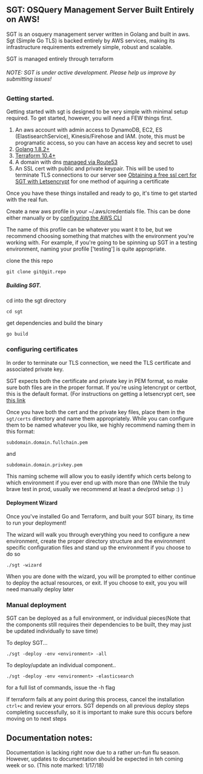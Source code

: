 ## SGT: OSQuery Management Server Built Entirely on AWS!

SGT is an osquery management server written in Golang and built in aws.  Sgt (Simple Go TLS)
is backed entirely by AWS services, making its infrastructure requirements extremely
simple, robust and scalable.

SGT is managed entirely through terraform

###### NOTE: SGT is under active development.  Please help us improve by submitting issues!

### Getting started.

Getting started with sgt is designed to be very simple with minimal setup required.  To get started, however, you will need a FEW things first.

1. An aws account with admin access to DynamoDB, EC2, ES (ElastisearchService), Kinesis/Firehose and IAM. (note, this must be
programatic access, so you can have an access key and secret to use)
2. [Golang 1.8.2+](https://golang.org/doc/install)
3. [Terraform 10.4+](https://www.terraform.io/intro/getting-started/install.html)
4. A domain with dns [managed via Route53](http://docs.aws.amazon.com/Route53/latest/DeveloperGuide/MigratingDNS.html)
5. An SSL cert with public and private keypair.  This will be used to terminate TLS connections to our server
see [Obtaining a free ssl cert for SGT with Letsencrypt](docs/letsencrypt_cert_instructions.md) for one method of aquiring a certificate


Once you have these things installed and ready to go, it's time to get started with the real fun.

Create a new aws profile in your ~/.aws/credentials file.  This can be done either manually or by [configuring the AWS CLI](http://docs.aws.amazon.com/cli/latest/userguide/cli-config-files.html)

The name of this profile can be whatever you want it to be, but we recommend choosing something that matches with
the environment you're working with.  For example, if you're going to be spinning up SGT in a testing environment, naming your profile ['testing'] is
quite appropriate.

clone the this repo
```commandline
git clone git@git.repo
```

##### Building SGT.
cd into the sgt directory

```commandline
cd sgt
```

get dependencies and build the binary

```commandline
go build
```

### configuring certificates

In order to terminate our TLS connection, we need the TLS certificate and associated private key.

SGT expects both the certificate and private key in PEM format, so make sure both files are in the proper format.
If you're using letencrypt or certbot, this is the default format.  (For instructions on getting a letsencrypt cert,
see [this link](docs/letsencrypt_cert_instructions.md)

Once you have both the cert and the private key files, place them in the `sgt/certs` directory and name them appropriately.
While you can configure them to be named whatever you like, we highly recommend naming them in this format:
```
subdomain.domain.fullchain.pem
```
and
```
subdomain.domain.privkey.pem
```

This naming scheme will allow you to easily identify which certs belong to which environment if you ever end up with more than
one (While the truly brave test in prod, usually we recommend at least a dev/prod setup :) )

#### Deployment Wizard

Once you've installed Go and Terraform, and built your SGT binary, its time to run your deployment!

The wizard will walk you through everything you need to configure a new environment,
create the proper directory structure and the environment specific configuration
files and stand up the environment if you choose to do so

```commandline
./sgt -wizard
```

When you are done with the wizard, you will be prompted to either continue to deploy
the actual resources, or exit.  If you choose to exit, you you will need manually deploy later

### Manual deployment

SGT can be deployed as a full environment, or individual pieces(Note that the components
still requires their dependencies to be built, they may just be updated individually to save time)

To deploy SGT...

```commandline
./sgt -deploy -env <environment> -all
```

To deploy/update an individual component..

```commandline
./sgt -deploy -env <environment> -elasticsearch
```

for a full list of commands, issue the -h flag

If terraform fails at any point during this process, cancel the installation `ctrl+c` and review
your errors.  SGT depends on all previous deploy steps completing successfully, so it is important
to make sure this occurs before moving on to next steps


## Documentation notes:
Documentation is lacking right now due to a rather un-fun flu season.  However, updates to documentation should be expected in teh coming week or so.
(This note marked: 1/17/18)

